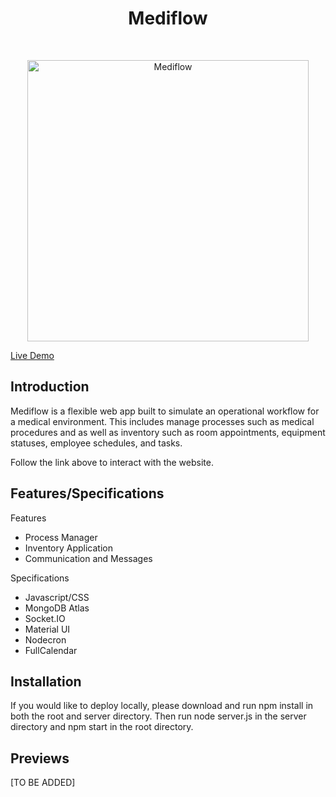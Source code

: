 <h1 align="center"> Mediflow </h1> <br>
<p align="center">
  <a href="https://mediflow-hsr8.onrender.com">
    <img alt="Mediflow" title="Mediflow" src="https://i.imgur.com/wm6fMJO.png" width="450">
  </a>
</p>

[Live Demo](https://mediflow-hsr8.onrender.com)

## Introduction

Mediflow is a flexible web app built to simulate an operational workflow for a medical environment. This includes manage processes such as medical procedures and as well as inventory such as room appointments, equipment statuses, employee schedules, and tasks.

Follow the link above to interact with the website. 

## Features/Specifications

Features
- Process Manager
- Inventory Application
- Communication and Messages

Specifications
- Javascript/CSS
- MongoDB Atlas
- Socket.IO
- Material UI
- Nodecron
- FullCalendar

## Installation

If you would like to deploy locally, please download and run npm install in both the root and server directory. Then run node server.js in the server directory and npm start in the root directory.

## Previews

[TO BE ADDED]

